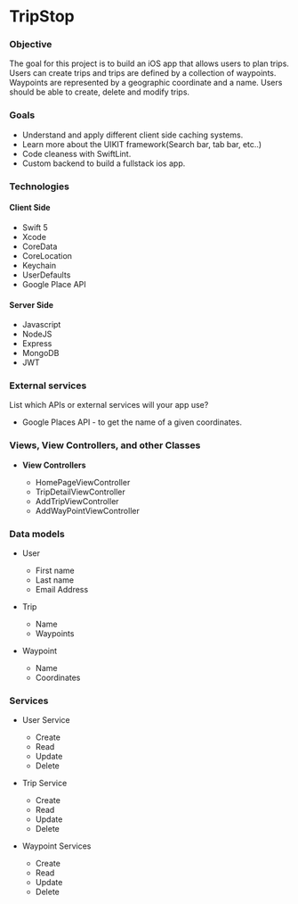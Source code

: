 # TripStop

### Objective

The goal for this project is to build an iOS app that allows users to plan trips. Users can create trips and trips are defined by a collection of waypoints. Waypoints are represented by a geographic coordinate and a name. Users should be able to create, delete and modify trips.

### Goals

* Understand and apply different client side caching systems.
* Learn more about the UIKIT framework(Search bar, tab bar, etc..)
* Code cleaness with SwiftLint.
* Custom backend to build a fullstack ios app.

### Technologies

#### Client Side
* Swift 5
* Xcode
* CoreData
* CoreLocation
* Keychain
* UserDefaults
* Google Place API

#### Server Side
* Javascript
* NodeJS
* Express 
* MongoDB
* JWT

### External services
List which APIs or external services will your app use?

* Google Places API - to get the name of a given coordinates.


### Views, View Controllers, and other Classes
  
* **View Controllers**
    
  * HomePageViewController
  * TripDetailViewController
  * AddTripViewController
  * AddWayPointViewController
  

### Data models

* User
    * First name
    * Last name
    * Email Address
    
* Trip
    * Name
    * Waypoints
    
* Waypoint
    * Name
    * Coordinates

### Services

* User Service
    * Create
    * Read
    * Update
    * Delete

* Trip Service
    * Create
    * Read
    * Update
    * Delete
    
* Waypoint Services 
    * Create
    * Read
    * Update
    * Delete



